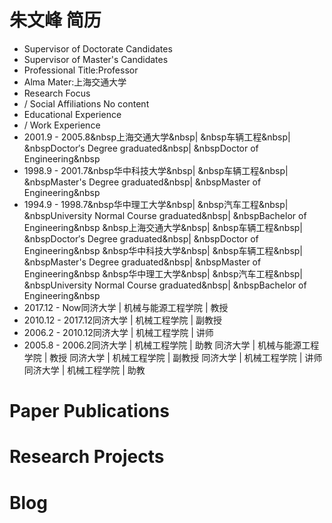 # 朱文峰 简历
- Supervisor of Doctorate Candidates
- Supervisor of Master's Candidates
- Professional Title:Professor
- Alma Mater:上海交通大学
- Research Focus
- / Social Affiliations
No content
- Educational Experience
- / Work Experience
- 2001.9 - 2005.8&nbsp上海交通大学&nbsp|
&nbsp车辆工程&nbsp|
&nbspDoctor′s Degree graduated&nbsp|
 &nbspDoctor of Engineering&nbsp
- 1998.9 - 2001.7&nbsp华中科技大学&nbsp|
&nbsp车辆工程&nbsp|
&nbspMaster's Degree graduated&nbsp|
 &nbspMaster of Engineering&nbsp
- 1994.9 - 1998.7&nbsp华中理工大学&nbsp|
&nbsp汽车工程&nbsp|
&nbspUniversity Normal Course graduated&nbsp|
 &nbspBachelor of Engineering&nbsp
&nbsp上海交通大学&nbsp|
&nbsp车辆工程&nbsp|
&nbspDoctor′s Degree graduated&nbsp|
 &nbspDoctor of Engineering&nbsp
&nbsp华中科技大学&nbsp|
&nbsp车辆工程&nbsp|
&nbspMaster's Degree graduated&nbsp|
 &nbspMaster of Engineering&nbsp
&nbsp华中理工大学&nbsp|
&nbsp汽车工程&nbsp|
&nbspUniversity Normal Course graduated&nbsp|
 &nbspBachelor of Engineering&nbsp
- 2017.12 - Now同济大学 | 机械与能源工程学院 | 教授
- 2010.12 - 2017.12同济大学 | 机械工程学院 | 副教授
- 2006.2 - 2010.12同济大学 | 机械工程学院 | 讲师
- 2005.8 - 2006.2同济大学 | 机械工程学院 | 助教
同济大学 | 机械与能源工程学院 | 教授
同济大学 | 机械工程学院 | 副教授
同济大学 | 机械工程学院 | 讲师
同济大学 | 机械工程学院 | 助教

# Paper Publications

# Research Projects

# Blog
